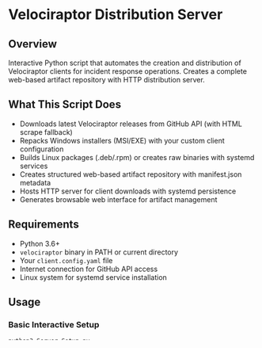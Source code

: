 # Velociraptor Distribution Server

## Overview
Interactive Python script that automates the creation and distribution of Velociraptor clients for incident response operations. Creates a complete web-based artifact repository with HTTP distribution server.

## What This Script Does
- Downloads latest Velociraptor releases from GitHub API (with HTML scrape fallback)
- Repacks Windows installers (MSI/EXE) with your custom client configuration
- Builds Linux packages (.deb/.rpm) or creates raw binaries with systemd services
- Creates structured web-based artifact repository with manifest.json metadata
- Hosts HTTP server for client downloads with systemd persistence
- Generates browsable web interface for artifact management

## Requirements
- Python 3.6+
- `velociraptor` binary in PATH or current directory
- Your `client.config.yaml` file
- Internet connection for GitHub API access
- Linux system for systemd service installation

## Usage

### Basic Interactive Setup
```bash
python3 Server_Setup.py
```

The script will interactively prompt for:
1. Target OS selection (Windows/Linux/Both)
2. Full path to your `client.config.yaml` file

### Command Line Options
```bash
# Custom port (default: 9999)
python3 Server_Setup.py --port 8080

# With GitHub token for higher API rate limits
python3 Server_Setup.py --token YOUR_GITHUB_TOKEN

# Just restart existing web server
python3 Server_Setup.py --serve-only

# Don't install systemd service
python3 Server_Setup.py --no-httpd

# Remove systemd service
python3 Server_Setup.py --remove-httpd
```

## Directory Structure Created
```
dist/
├── index.html                                    # Main landing page
├── linux/
│   └── v0.74.1-amd64/                           # Version-specific folder
│       ├── client.config.yaml                   # Client configuration
│       ├── velociraptor-linux-amd64             # Raw binary
│       ├── velociraptor_client.service          # Systemd service file
│       ├── install_velociraptor_client.sh       # Installation script
│       ├── manifest.json                        # Metadata for automation
│       └── index.html                           # Folder-specific page
└── windows/
    └── v0.74.1-amd64/                          # Version-specific folder
        ├── Windows_VelociraptorClient_0.74.1_amd64.msi  # Repacked installer
        ├── client.config.yaml                  # Client configuration
        ├── manifest.json                       # Metadata for automation
        └── index.html                          # Folder-specific page
```

## Key Features
- **Persistent Operation**: Creates systemd service `vr_artifacts_http.service` for automatic startup
- **Idempotent**: Can be run multiple times without breaking existing deployments
- **Version Management**: Maintains multiple Velociraptor versions simultaneously
- **Cross-Platform**: Handles both Windows and Linux client generation
- **Web Interface**: Provides browsable artifact repository
- **Automated Discovery**: Generates manifest.json files for client auto-discovery

## Output
After successful execution:
- HTTP server running on specified port (default: 9999)
- Systemd service installed and started
- Web interface accessible at `http://<server-ip>:9999/`
- Clients can auto-discover artifacts via manifest.json or HTML scraping

## Systemd Service
The script automatically creates and installs `vr_artifacts_http.service` for persistent operation:
- Starts automatically on boot
- Serves artifacts from the `dist/` directory
- Logs to systemd journal

## Notes
- Requires `velociraptor` binary for repackaging operations
- GitHub token optional but recommended for higher API rate limits
- Creates SHA256 checksums for all generated artifacts
- Supports both GitHub API and HTML scraping for release discovery
